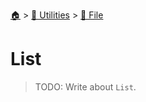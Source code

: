 <!--startTocHeader-->
[🏠](../../README.md) > [🔧 Utilities](../README.md) > [📁 File](README.md)
# List
<!--endTocHeader-->

> TODO: Write about `List`.

<!--startTocSubtopic-->
<!--endTocSubtopic-->